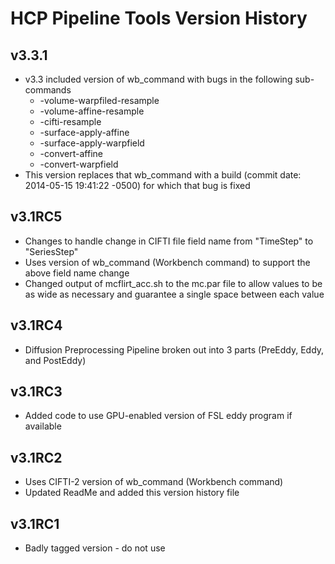 # HCP Pipeline Tools Version History

## v3.3.1

* v3.3 included version of wb_command with bugs in the following sub-commands
  * -volume-warpfiled-resample
  * -volume-affine-resample
  * -cifti-resample
  * -surface-apply-affine
  * -surface-apply-warpfield
  * -convert-affine
  * -convert-warpfield
* This version replaces that wb_command with a build 
  (commit date: 2014-05-15 19:41:22 -0500) for which that bug is fixed

## v3.1RC5

* Changes to handle change in CIFTI file field name from "TimeStep" to "SeriesStep"  
* Uses version of wb_command (Workbench command) to support the above field name change
* Changed output of mcflirt_acc.sh to the mc.par file to allow values to be as 
  wide as necessary and guarantee a single space between each value
  
## v3.1RC4

* Diffusion Preprocessing Pipeline broken out into 3 parts 
  (PreEddy, Eddy, and PostEddy)

## v3.1RC3

* Added code to use GPU-enabled version of FSL eddy program 
  if available

## v3.1RC2

* Uses CIFTI-2 version of wb_command (Workbench command) 
* Updated ReadMe and added this version history file

## v3.1RC1

* Badly tagged version - do not use


